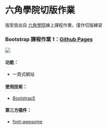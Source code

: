 # 六角學院切版作業
版型皆出自 [六角學院](https://www.hexschool.com/)線上課程作業，僅作切版練習
### Bootstrap 課程作業 1：[Github Pages](https://joyun25.github.io/hex-bootstrap-blog/)
![](https://i.imgur.com/hbgEjit.png)
#### 功能：
- 一頁式網站
#### 使用技術：
- [Bootstrap5](https://getbootstrap.com/docs/5.0/getting-started/introduction/)
#### 第三方插件：
- [font-awesome](https://fontawesome.com/)

